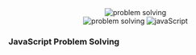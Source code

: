 <div align="center">
<img src="https://miro.medium.com/v2/resize:fit:1400/1*KAYT-tRghYilBJnX8I3yFg.gif" alt="problem solving"/>
</div>
<div align="center">
<img src="https://img.shields.io/badge/-a?style=plastic&logo=rocket&logoColor=%23ffff&label=Problem%20Solving&labelColor=%232e86c1&color=%232e86c1&cacheSeconds=https%3A%2F%2Fgithub.com%2Fkimbo-slicee" alt="problem solving"/>
<img src="https://img.shields.io/badge/-A?style=plastic&logo=javascript&logoColor=%23f1c40f&label=JAVASCRIPT%20%F0%9F%92%A1&labelColor=%23000&color=%23000&cacheSeconds=https%3A%2F%2Fgithub.com%2Fkimbo-slicee" alt="javaScript">
</div>

### JavaScript Problem Solving 
